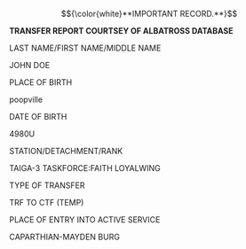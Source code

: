 $${\color{white}**IMPORTANT RECORD.**}$$



**TRANSFER REPORT COURTSEY OF ALBATROSS DATABASE**

LAST NAME/FIRST NAME/MIDDLE NAME

JOHN DOE

PLACE OF BIRTH

poopville

DATE OF BIRTH 

4980U

STATION/DETACHMENT/RANK 

TAIGA-3 TASKFORCE:FAITH LOYALWING

TYPE OF TRANSFER

TRF TO CTF (TEMP)

PLACE OF ENTRY INTO ACTIVE SERVICE 

CAPARTHIAN-MAYDEN BURG
